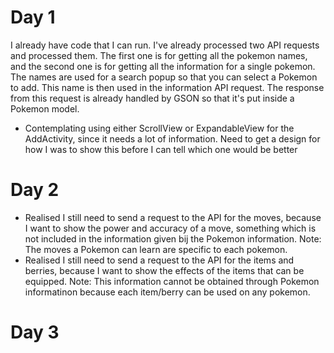 # Day 1
I already have code that I can run. I've already processed two API requests and processed them. The first one is for getting all the pokemon names, and the second one is for getting all the information for a single pokemon. The names are used for a search popup so that you can select a Pokemon to add. This name is then used in the information API request. The response from this request is already handled by GSON so that it's put inside a Pokemon model.
- Contemplating using either ScrollView or ExpandableView for the AddActivity, since it needs a lot of information. Need to get a design for how I was to show this before I can tell which one would be better

# Day 2
- Realised I still need to send a request to the API for the moves, because I want to show the power and accuracy of a move, something which is not included in the information given bij the Pokemon information. Note: The moves a Pokemon can learn are specific to each pokemon.
- Realised I still need to send a request to the API for the items and berries, because I want to show the effects of the items that can be equipped. Note: This information cannot be obtained through Pokemon informatinon because each item/berry can be used on any pokemon.

# Day 3
